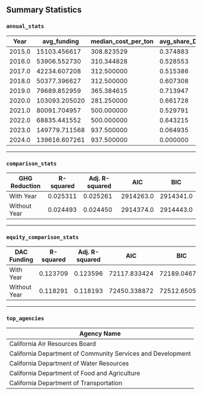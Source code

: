 ## Summary Statistics
### `annual_stats`
| Year   | avg_funding   | median_cost_per_ton | avg_share_DAC | project_count |
|--------|---------------|---------------------|---------------|---------------|
| 2015.0 | 15103.456617  | 308.823529          | 0.374883      | 296           |
| 2016.0 | 53906.552730  | 310.344828          | 0.528553      | 367           |
| 2017.0 | 42234.607208  | 312.500000          | 0.515386      | 463           |
| 2018.0 | 50377.396627  | 312.500000          | 0.607308      | 592           |
| 2019.0 | 79689.852959  | 365.384615          | 0.713947      | 580           |
| 2020.0 | 103093.205020 | 281.250000          | 0.661728      | 843           |
| 2021.0 | 80091.704957  | 500.000000          | 0.529791      | 421           |
| 2022.0 | 68835.441552  | 500.000000          | 0.643215      | 582           |
| 2023.0 | 149779.711568 | 937.500000          | 0.064935      | 359           |
| 2024.0 | 139616.607261 | 937.500000          | 0.000000      | 174           |

---

### `comparison_stats`
| GHG Reduction | R-squared | Adj. R-squared | AIC           | BIC           |
|---------------|-----------|----------------|---------------|---------------|
| With Year     | 0.025311  | 0.025261       | 2914263.0     | 2914341.0     |
| Without Year  | 0.024493  | 0.024450       | 2914374.0     | 2914443.0     |

---

### `equity_comparison_stats`
| DAC Funding   | R-squared | Adj. R-squared | AIC           | BIC           |
|---------------|-----------|----------------|---------------|---------------|
| With Year     | 0.123709  | 0.123596       | 72117.833424  | 72189.046796  |
| Without Year  | 0.118291  | 0.118193       | 72450.338872  | 72512.650573  |

---

### `top_agencies`
| Agency Name                                                                 |
|-----------------------------------------------------------------------------|
| California Air Resources Board                                              |
| California Department of Community Services and Development                 |
| California Department of Water Resources                                    |
| California Department of Food and Agriculture                               |
| California Department of Transportation                                     |
